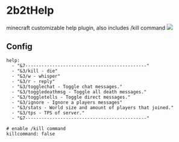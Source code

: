 # 2b2tHelp
minecraft customizable help plugin, also includes /kill command
<img src="https://bstats.org/signatures/bukkit/2b2tHelp.svg">
## Config
```
help:
  - "&7---------------------------------------------"
  - "&3/kill - die"
  - "&3/w - whisper"
  - "&3/r - reply"
  - "&3/togglechat - Toggle chat messages."
  - "&3/toggledeathmsg - Toggle all death messages."
  - "&3/toggletells - Toggle direct messages."
  - "&3/ignore - Ignore a players messages"
  - "&3/stats - World size and amount of players that joined."
  - "&3/tps - TPS of server."
  - "&7---------------------------------------------"

# enable /kill command
killcommand: false
```
